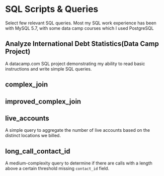 # SQL Scripts & Queries

Select few relevant SQL queries. Most my SQL work experience has been with MySQL 5.7, with some data camp courses which I used PostgreSQL

## Analyze International Debt Statistics(Data Camp Project)
A datacamp.com SQL project demonstrating my ability to read basic instructions and write simple SQL queries.

## complex_join


## improved_complex_join


## live_accounts
A simple query to aggregate the number of live accounts based on the distinct locations we billed.

## long_call_contact_id
A medium-complexity query to determine if there are calls with a length above a certain threshold missing `contact_id` field.
